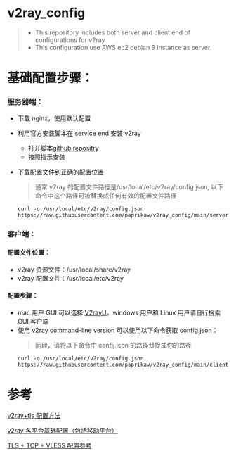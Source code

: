 # v2ray_config

> - This repository includes both server and client end of configurations for v2ray
> - This configuration use AWS ec2 debian 9 instance as server.

# 基础配置步骤：

### 服务器端：

- 下载 nginx，使用默认配置
- 利用官方安装脚本在 service end 安装 v2ray
  - 打开脚本[github repositry](https://github.com/v2fly/fhs-install-v2ray)
  - 按照指示安装
- 下载配置文件到正确的配置位置

  > 通常 v2ray 的配置文件路径是/usr/local/etc/v2ray/config.json, 以下命令中这个路径可被替换成任何有效的配置文件路径

  ```
  curl -o /usr/local/etc/v2ray/config.json https://raw.githubusercontent.com/paprikaw/v2ray_config/main/server_end/config.json
  ```

### 客户端：
#### 配置文件位置：
* v2ray 资源文件：/usr/local/share/v2ray
* v2ray 配置文件：/usr/local/etc/v2ray
  
#### 配置步骤：
- mac 用户 GUI 可以选择 [V2rayU](https://github.com/yanue/V2rayU/releases)，windows 用户和 Linux 用户请自行搜索 GUI 客户端
- 使用 v2ray command-line version 可以使用以下命令获取 config.json：
  > 同理，请将以下命令中 confij.json 的路径替换成你的路径
  ```
  curl -o /usr/local/etc/v2ray/config.json https://raw.githubusercontent.com/paprikaw/v2ray_config/main/client_end/config.json
  ```

# 参考

[v2ray+tls 配置方法](https://github.com/bannedbook/fanqiang/blob/master/v2ss/%E8%87%AA%E5%BB%BAV2Ray%2BTLS%E7%BF%BB%E5%A2%99%E9%85%8D%E7%BD%AE%E6%96%B9%E6%B3%95.md)

[v2ray 各平台基础配置（包括移动平台）](https://book.v2rayx.org/index.html)

[TLS + TCP + VLESS 配置参考](<https://github.com/v2fly/v2ray-examples/tree/master/VLESS-TCP-TLS-WS%20(recommended)>)
